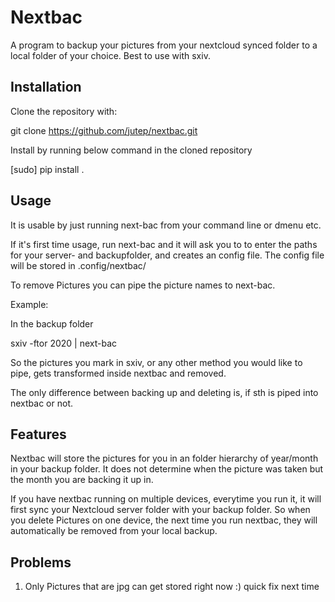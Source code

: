 # Nextbac

A program to backup your pictures from your nextcloud
synced folder to a local folder of your choice. Best to use
with sxiv.

## Installation
Clone the repository with:

git clone https://github.com/jutep/nextbac.git

Install by running below command in the cloned repository

[sudo] pip install .

## Usage
It is usable by just running next-bac from your command line or
dmenu etc.

If it's first time usage, run next-bac and it will ask you to
to enter the paths for your server- and backupfolder, and
creates  an config file. The config file will be stored in
.config/nextbac/

To remove Pictures you can pipe the picture names to
next-bac.

Example:

In the backup folder

sxiv -ftor 2020 | next-bac

So the pictures you mark in sxiv, or any other method you
would like to pipe, gets transformed inside nextbac and
removed. 

The only difference between backing up and deleting is, if 
sth is piped into nextbac or not.

## Features
Nextbac will store the pictures for you in an folder
hierarchy of year/month in your backup folder. It does not
determine when the picture was taken but the month you are
backing it up in. 


If you have nextbac running on multiple devices, everytime
you run it, it will first sync your Nextcloud server folder
with your backup folder. So when you delete Pictures on one
device, the next time you run nextbac, they will automatically
be removed from your local backup. 

## Problems

1. Only Pictures that are jpg can get stored right now :)
   quick fix next time
